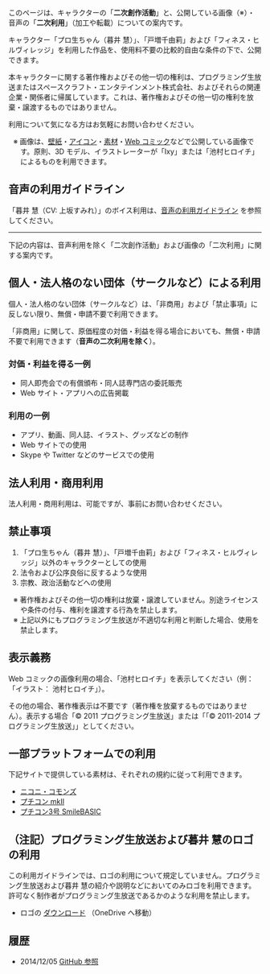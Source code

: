 このページは、キャラクターの「**二次創作活動**」と、公開している画像（※）・音声の「**二次利用**」（加工や転載）についての案内です。

キャラクター「プロ生ちゃん（暮井 慧）」、「戸増千由莉」および「フィネス・ヒルヴィレッジ」を利用した作品を、使用料不要の比較的自由な条件の下で、公開できます。

本キャラクターに関する著作権およびその他一切の権利は、プログラミング生放送またはスペースクラフト・エンタテインメント株式会社、およびそれらの関連企業・関係者に帰属しています。これは、著作権およびその他一切の権利を放棄・譲渡するものではありません。

利用について気になる方はお気軽にお問い合わせください。

<ul style="text-indent:-1em; list-style-type:none;">
<li style="list-style-type:none;">※ 画像は、<a href="http://pronama.azurewebsites.net/pronama/wallpapers/">壁紙</a>・<a href="http://pronama.azurewebsites.net/pronama/icon/">アイコン</a>・<a href="http://pronama.azurewebsites.net/pronama/download/">素材</a>・<a href="http://pronama.azurewebsites.net/web-comic/">Web コミック</a>などで公開している画像です。原則、3D モデル、イラストレーターが「Ixy」または「池村ヒロイチ」によるものを利用できます。</li>
</ul>


## 音声の利用ガイドライン

「暮井 慧（CV: 上坂すみれ）」のボイス利用は、[音声の利用ガイドライン](http://pronama.azurewebsites.net/pronama/guideline-voice/) を参照してください。

<hr />

下記の内容は、音声利用を除く「二次創作活動」および画像の「二次利用」に関する案内です。


## 個人・法人格のない団体（サークルなど）による利用

個人・法人格のない団体（サークルなど）は、「非商用」および「禁止事項」に反しない限り、無償・申請不要で利用できます。

「非商用」に関して、原価程度の対価・利益を得る場合においても、無償・申請不要で利用できます（**音声の二次利用を除く**）。

### 対価・利益を得る一例

* 同人即売会での有償頒布・同人誌専門店の委託販売
* Web サイト・アプリへの広告掲載

### 利用の一例
* アプリ、動画、同人誌、イラスト、グッズなどの制作
* Web サイトでの使用
* Skype や Twitter などのサービスでの使用

## 法人利用・商用利用

法人利用・商用利用は、可能ですが、事前にお問い合わせください。

## 禁止事項
1. 「プロ生ちゃん（暮井 慧）」、「戸増千由莉」および「フィネス・ヒルヴィレッジ」以外のキャラクターとしての使用
1. 法令および公序良俗に反するような使用
1. 宗教、政治活動などへの使用

<ul style="text-indent:-1em; list-style-type:none;">
<li style="list-style-type:none;">※ 著作権およびその他一切の権利は放棄・譲渡していません。別途ライセンスや条件の付与、権利を譲渡する行為を禁止します。</li>
<li style="list-style-type:none;">※ 上記以外にもプログラミング生放送が不適切な利用と判断した場合、使用を禁止します。</li>
</ul>

## 表示義務

Web コミックの画像利用の場合、「池村ヒロイチ」を表示してください（例： 「イラスト： 池村ヒロイチ」）。

その他の場合、著作権表示は不要です（著作権を放棄するものではありません）。表示する場合「© 2011 プログラミング生放送」または「「© 2011-2014 プログラミング生放送」」としてください。


## 一部プラットフォームでの利用

下記サイトで提供している素材は、それぞれの規約に従って利用できます。

* [ニコニ・コモンズ](http://commons.nicovideo.jp/material/nc68382)
* [プチコン mkII](http://smileboom.com/special/ptcm2/co_present/html_present06.php)
* [プチコン3号 SmileBASIC](http://smileboom.com/special/ptcm3/publickey/)

## （注記）プログラミング生放送および暮井 慧のロゴの利用

この利用ガイドラインでは、ロゴの利用について規定していません。プログラミング生放送および暮井 慧の紹介や説明などにおいてのみロゴを利用できます。許可なく制作者がプログラミング生放送であるかのような利用を禁止します。

* ロゴの [ダウンロード](https://onedrive.live.com/redir?resid=623F2C273E554172!10929&authkey=!AINIVCSREvfVdsU&ithint=folder%2cai) （OneDrive へ移動）

## 履歴

* 2014/12/05 [GitHub 参照](https://github.com/pronama/guideline/commits/master/general.md)
